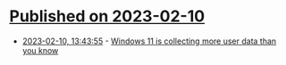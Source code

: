# [Published on 2023-02-10](index.md)

* [2023-02-10, 13:43:55](https://news.ycombinator.com/item?id=34739497) - [Windows 11 is collecting more user data than you know](https://windowsreport.com/windows-11-user-data/)

